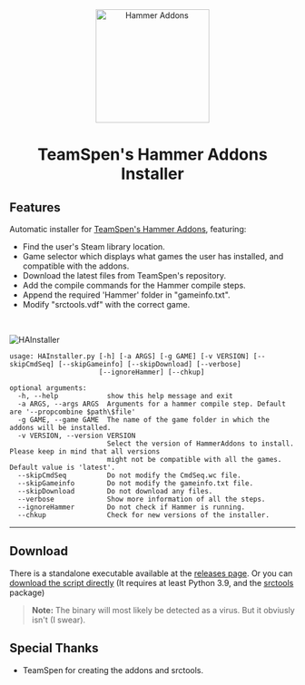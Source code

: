 <div align="center">
	<img src="https://raw.githubusercontent.com/TeamSpen210/HammerAddons/master/logo/icon_256.png" alt="Hammer Addons" height="200">
	<h1> TeamSpen's Hammer Addons Installer </h1>
</div>

## Features
Automatic installer for [TeamSpen's Hammer Addons](https://github.com/TeamSpen210/HammerAddons), featuring:
* Find the user's Steam library location.
* Game selector which displays what games the user has installed, and compatible with the addons.
* Download the latest files from TeamSpen's repository.
* Add the compile commands for the Hammer compile steps.
* Append the required 'Hammer' folder in "gameinfo.txt".
* Modify "srctools.vdf" with the correct game.

<br>

![HAInstaller](https://user-images.githubusercontent.com/48654552/126181869-163ab1bf-1774-475a-bafe-199380f38926.gif)

```
usage: HAInstaller.py [-h] [-a ARGS] [-g GAME] [-v VERSION] [--skipCmdSeq] [--skipGameinfo] [--skipDownload] [--verbose]
                      [--ignoreHammer] [--chkup]

optional arguments:
  -h, --help            show this help message and exit
  -a ARGS, --args ARGS  Arguments for a hammer compile step. Default are '--propcombine $path\$file'
  -g GAME, --game GAME  The name of the game folder in which the addons will be installed.
  -v VERSION, --version VERSION
                        Select the version of HammerAddons to install. Please keep in mind that all versions
                        might not be compatible with all the games. Default value is 'latest'.
  --skipCmdSeq          Do not modify the CmdSeq.wc file.
  --skipGameinfo        Do not modify the gameinfo.txt file.
  --skipDownload        Do not download any files.
  --verbose             Show more information of all the steps.
  --ignoreHammer        Do not check if Hammer is running.
  --chkup               Check for new versions of the installer.
```

<hr>

## Download
There is a standalone executable available at the [releases page](https://github.com/DarviL82/HAInstaller/releases/latest). Or you can [download the script directly](https://github.com/DarviL82/HAInstaller/blob/main/HAInstaller.py) (It requires at least Python 3.9, and the [srctools](https://github.com/TeamSpen210/srctools) package)
> **Note:** The binary will most likely be detected as a virus. But it obviusly isn't (I swear).

## Special Thanks
* TeamSpen for creating the addons and srctools.
